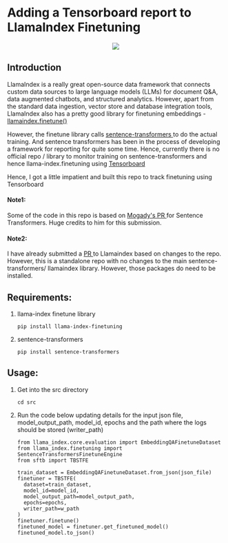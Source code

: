 # Adding a Tensorboard report to LlamaIndex Finetuning 
<p align = "center">
<img src = "https://github.com/SwamiKannan/SentenceTransformer-with-Tensorboard/blob/main/cover.png">
</p>

## Introduction
LlamaIndex is a really great open-source data framework that connects custom data sources to large language models (LLMs) for document Q&A, data augmented chatbots, and structured analytics. 
However, apart from the standard data ingestion, vector store and database integration tools, LlamaIndex also has a pretty good library for finetuning embeddings - <a href="https://github.com/run-llama/llama_index/tree/main/llama-index-finetuning">llamaindex.finetune() </a>

However, the finetune library calls <a href="https://www.sbert.net/">sentence-transformers </a> to do the actual training. And sentence transformers has been in the process of developing a framework for reporting for quite some time. Hence, currently there is no official repo / library to monitor training on sentence-transformers and hence llama-index.finetuning using <a href="https://www.tensorflow.org/tensorboard">Tensorboard </a>

Hence, I got a little impatient and built this repo to track finetuning using Tensorboard

#### Note1: 
Some of the code in this repo is based on <a href="https://github.com/Mogady">Mogady's </a> <a href="https://github.com/UKPLab/sentence-transformers/pull/1532/files#diff-b85567d4fdaffe34a3ccd8fe6cd1fcb15a986ebd34af373c71f1f5cf5efff021">PR </a> for Sentence Transformers. Huge credits to him for this submission.

#### Note2:
I have already submitted a <a href="https://github.com/run-llama/llama_index/pull/11568">PR </a> to Llamaindex based on changes to the repo. However, this is a standalone repo with no changes to the main sentence-transformers/ llamaindex library. However, those packages do need to be installed.

## Requirements:
1. llama-index finetune library
    ```
    pip install llama-index-finetuning
   ```
2. sentence-transformers
   ```
   pip install sentence-transformers
   ```

## Usage:
1. Get into the src directory
    ```
    cd src
    ```
2. Run the code below updating details for the input json file, model_output_path, model_id, epochs and the path where the logs should be stored (writer_path)
    ```
    from llama_index.core.evaluation import EmbeddingQAFinetuneDataset
    from llama_index.finetuning import SentenceTransformersFinetuneEngine
    from sftb import TBSTFE

    train_dataset = EmbeddingQAFinetuneDataset.from_json(json_file)
    finetuner = TBSTFE(
      dataset=train_dataset,
      model_id=model_id,
      model_output_path=model_output_path,
      epochs=epochs,
      writer_path=w_path
    )
    finetuner.finetune()
    finetuned_model = finetuner.get_finetuned_model()
    finetuned_model.to_json()
    ```
